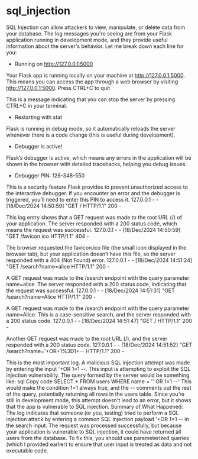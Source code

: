 # sql_injection
SQL Injection can allow attackers to view, manipulate, or delete data from your database.
The log messages you're seeing are from your Flask application running in development mode, and they provide useful information about the server's behavior. Let me break down each line for you:

* Running on http://127.0.0.1:5000

Your Flask app is running locally on your machine at http://127.0.0.1:5000. This means you can access the app through a web browser by visiting http://127.0.0.1:5000.
Press CTRL+C to quit

This is a message indicating that you can stop the server by pressing CTRL+C in your terminal.
* Restarting with stat

Flask is running in debug mode, so it automatically reloads the server whenever there is a code change (this is useful during development).
* Debugger is active!

Flask’s debugger is active, which means any errors in the application will be shown in the browser with detailed tracebacks, helping you debug issues.
* Debugger PIN: 128-348-550

This is a security feature Flask provides to prevent unauthorized access to the interactive debugger. If you encounter an error and the debugger is triggered, you'll need to enter this PIN to access it.
127.0.0.1 - - [18/Dec/2024 14:50:59] "GET / HTTP/1.1" 200 -

This log entry shows that a GET request was made to the root URL (/) of your application. The server responded with a 200 status code, which means the request was successful.
127.0.0.1 - - [18/Dec/2024 14:50:59] "GET /favicon.ico HTTP/1.1" 404 -

The browser requested the favicon.ico file (the small icon displayed in the browser tab), but your application doesn’t have this file, so the server responded with a 404 (Not Found) error.
127.0.0.1 - - [18/Dec/2024 14:51:24] "GET /search?name=alice HTTP/1.1" 200 -

A GET request was made to the /search endpoint with the query parameter name=alice. The server responded with a 200 status code, indicating that the request was successful.
127.0.0.1 - - [18/Dec/2024 14:51:31] "GET /search?name=Alice HTTP/1.1" 200 -

A GET request was made to the /search endpoint with the query parameter name=Alice. This is a case-sensitive search, and the server responded with a 200 status code.
127.0.0.1 - - [18/Dec/2024 14:51:47] "GET / HTTP/1.1" 200 -

Another GET request was made to the root URL (/), and the server responded with a 200 status code.
127.0.0.1 - - [18/Dec/2024 14:51:52] "GET /search?name='+OR+1%3D1+-- HTTP/1.1" 200 -

This is the most important log. A malicious SQL injection attempt was made by entering the input '+OR 1=1 --. This input is attempting to exploit the SQL injection vulnerability.
The query formed by the server would be something like:
sql
Copy code
SELECT * FROM users WHERE name = '' OR 1=1 --'
This would make the condition 1=1 always true, and the -- comments out the rest of the query, potentially returning all rows in the users table.
Since you’re still in development mode, this attempt doesn't lead to an error, but it shows that the app is vulnerable to SQL injection.
Summary of What Happened:
The log indicates that someone (or you, testing) tried to perform a SQL injection attack by entering a common SQL injection payload '+OR 1=1 -- in the search input.
The request was processed successfully, but because your application is vulnerable to SQL injection, it could have returned all users from the database.
To fix this, you should use parameterized queries (which I provided earlier) to ensure that user input is treated as data and not executable code.
